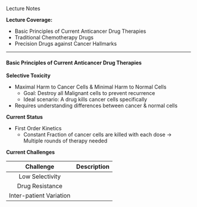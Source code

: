 Lecture Notes

**Lecture Coverage:**
- Basic Principles of Current Anticancer Drug Therapies
- Traditional Chemotherapy Drugs
- Precision Drugs against Cancer Hallmarks

---
#### **Basic Principles of Current Anticancer Drug Therapies**
**Selective Toxicity**
- Maximal Harm to Cancer Cells & Minimal Harm to Normal Cells
	- Goal: Destroy all Malignant cells to prevent recurrence
	- Ideal scenario: A drug kills cancer cells specifically
- Requires understanding differences between cancer & normal cells

**Current Status**
- First Order Kinetics
	- Constant Fraction of cancer cells are killed with each dose → Multiple rounds of therapy needed

**Current Challenges**

|        Challenge        | Description |
| :---------------------: | ----------- |
|     Low Selectivity     |             |
|     Drug Resistance     |             |
| Inter-patient Variation |             |

